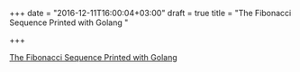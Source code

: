+++
date = "2016-12-11T16:00:04+03:00"
draft = true
title = "The Fibonacci Sequence Printed with Golang "

+++

<p><a href="https://www.thepolyglotdeveloper.com/2016/12/fibonacci-sequence-printed-golang">The Fibonacci Sequence Printed with Golang </a></p>
